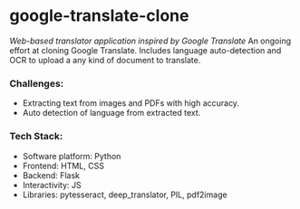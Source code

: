 # google-translate-clone
_Web-based translator application inspired by Google Translate_
An ongoing effort at cloning Google Translate. Includes language auto-detection and OCR to upload a any kind of document to translate.

### Challenges:
- Extracting text from images and PDFs with high accuracy.
- Auto detection of language from extracted text.
 
### Tech Stack:
- Software platform: Python  
- Frontend: HTML, CSS
- Backend: Flask
- Interactivity: JS
- Libraries: pytesseract, deep_translator, PIL, pdf2image
